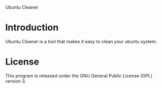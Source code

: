 Ubuntu Cleaner


Introduction
============

Ubuntu Cleaner is a tool that makes it easy to clean your ubuntu system.


License
=======
This program is released under the GNU General Public License (GPL) version 3.

